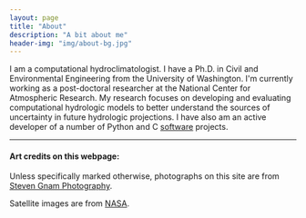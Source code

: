 ```yaml
---
layout: page
title: "About"
description: "A bit about me"
header-img: "img/about-bg.jpg"
---
```


I am a computational hydroclimatologist. I have a Ph.D. in Civil and Environmental Engineering from the University of Washington.  I'm currently working as a post-doctoral researcher at the National Center for Atmospheric Research. My research focuses on developing and evaluating computational hydrologic models to better understand the sources of uncertainty in future hydrologic projections.  I have also am an active developer of a number of Python and C [software](/software) projects.

-----

#### Art credits on this webpage:

Unless specifically marked otherwise, photographs on this site are from [Steven Gnam Photography](http://www.gnam.photo/).

Satellite images are from [NASA](https://www.nasa.gov/multimedia/imagegallery/iotd.html).
